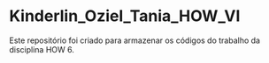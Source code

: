 # Kinderlin_Oziel_Tania_HOW_VI
Este repositório foi criado para armazenar os códigos do trabalho da disciplina HOW 6.
